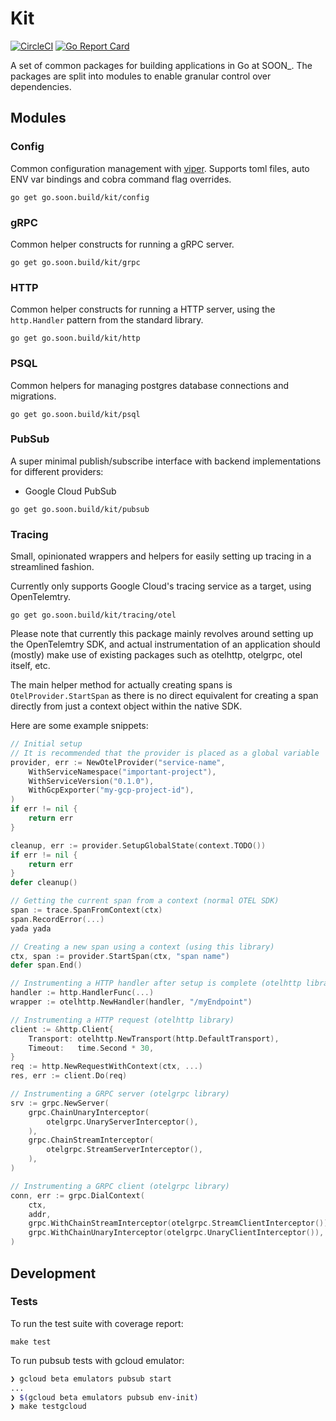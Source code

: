 # Kit

[![CircleCI](https://circleci.com/gh/thisissoon/gokit.svg?style=svg)](https://circleci.com/gh/thisissoon/gokit)
[![Go Report Card](https://goreportcard.com/badge/go.soon.build/kit)](https://goreportcard.com/report/go.soon.build/kit)

A set of common packages for building applications in Go at SOON_.
The packages are split into modules to enable granular control
over dependencies.

## Modules

### Config
Common configuration management with [viper](https://github.com/spf13/viper). Supports toml files, auto ENV var bindings and cobra command flag overrides.
```
go get go.soon.build/kit/config
```

### gRPC
Common helper constructs for running a gRPC server.
```
go get go.soon.build/kit/grpc
```

### HTTP
Common helper constructs for running a HTTP server, using the `http.Handler` pattern from the standard library.
```
go get go.soon.build/kit/http
```

### PSQL
Common helpers for managing postgres database connections and migrations.
```
go get go.soon.build/kit/psql
```

### PubSub
A super minimal publish/subscribe interface with backend implementations for different providers:
 - Google Cloud PubSub
```
go get go.soon.build/kit/pubsub
```

### Tracing

Small, opinionated wrappers and helpers for easily setting up tracing in a streamlined fashion.

Currently only supports Google Cloud's tracing service as a target, using OpenTelemtry.

```
go get go.soon.build/kit/tracing/otel
```

Please note that currently this package mainly revolves around setting up the OpenTelemtry SDK, and actual instrumentation of an application should (mostly) make use of existing packages such as otelhttp, otelgrpc, otel itself, etc.

The main helper method for actually creating spans is `OtelProvider.StartSpan` as there is no direct equivalent for creating a span directly from just a context object within the native SDK.

Here are some example snippets:

```go
// Initial setup
// It is recommended that the provider is placed as a global variable
provider, err := NewOtelProvider("service-name",
    WithServiceNamespace("important-project"),
    WithServiceVersion("0.1.0"),
    WithGcpExporter("my-gcp-project-id"),
)
if err != nil {
    return err
}

cleanup, err := provider.SetupGlobalState(context.TODO())
if err != nil {
    return err
}
defer cleanup()

// Getting the current span from a context (normal OTEL SDK)
span := trace.SpanFromContext(ctx)
span.RecordError(...)
yada yada

// Creating a new span using a context (using this library)
ctx, span := provider.StartSpan(ctx, "span name")
defer span.End()

// Instrumenting a HTTP handler after setup is complete (otelhttp library)
handler := http.HandlerFunc(...)
wrapper := otelhttp.NewHandler(handler, "/myEndpoint")

// Instrumenting a HTTP request (otelhttp library)
client := &http.Client{
    Transport: otelhttp.NewTransport(http.DefaultTransport),
    Timeout:   time.Second * 30,
}
req := http.NewRequestWithContext(ctx, ...)
res, err := client.Do(req)

// Instrumenting a GRPC server (otelgrpc library)
srv := grpc.NewServer(
    grpc.ChainUnaryInterceptor(
        otelgrpc.UnaryServerInterceptor(),
    ),
    grpc.ChainStreamInterceptor(
        otelgrpc.StreamServerInterceptor(),
    ),
)

// Instrumenting a GRPC client (otelgrpc library)
conn, err := grpc.DialContext(
    ctx,
    addr,
    grpc.WithChainStreamInterceptor(otelgrpc.StreamClientInterceptor()),
    grpc.WithChainUnaryInterceptor(otelgrpc.UnaryClientInterceptor()),
)
```

## Development

### Tests

To run the test suite with coverage report:
```
make test
```

To run pubsub tests with gcloud emulator:
```bash
❯ gcloud beta emulators pubsub start
...
❯ $(gcloud beta emulators pubsub env-init)
❯ make testgcloud
```
